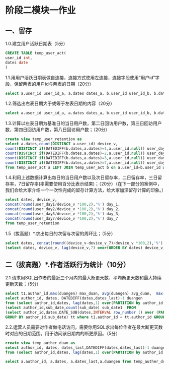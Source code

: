 # 阶段二模块一作业

## 一、留存

1.0.建立用户活跃日期表（5分）

```sql
CREATE TABLE temp_user_act(
user_id int,
dates date
)
```

1.1.用用户活跃日期表做自连接，连接方式使用左连接，连接字段使用“用户id”字段，保留两表的用户id与两表的日期（20分）  

```sql
select a.user_id user_id_a, a.dates dates_a, b.user_id user_id_b, b.dates dates_b from  temp_user_act a LEFT JOIN temp_user_act b on a.user_id=b.user_id
```

1.2.筛选出右表日期大于或等于左表日期的内容（20分）  

```sql
select a.user_id user_id_a, a.dates dates_a, b.user_id user_id_b, b.dates dates_b from  temp_user_act a LEFT JOIN temp_user_act b on a.user_id=b.user_id where b.dates>=a.dates
```

1.3.计算以左表日期为基准日的当日用户数，第二日回访用户数，第三日回访用户数，第四日回访用户数，第八日回访用户数；（20分）  

```sql
create view temp_user_retention as 
select a.dates,count(DISTINCT a.user_id) device_v,
count(DISTINCT if(DATEDIFF(b.dates,a.dates)=1,a.user_id,null)) user_day1, 
count(DISTINCT if(DATEDIFF(b.dates,a.dates)=2,a.user_id,null)) user_day2, 
count(DISTINCT if(DATEDIFF(b.dates,a.dates)=3,a.user_id,null)) user_day3, 
count(DISTINCT if(DATEDIFF(b.dates,a.dates)=7,a.user_id,null)) user_day7
from temp_user_act a LEFT JOIN temp_user_act b on a.user_id=b.user_id where b.dates>=a.dates GROUP BY a.dates
```

1.4.利用上述数据计算出每日的当日用户数以及次日留存率，二日留存率，三日留存率，7日留存率(率需要使用百分比表示结果)；（20分）（在下一部分的案例中，我们会给大家介绍一个一次性完成的留存计算方法，给大家加深留存计算的印象。）  

```sql
select dates, device_v, 
concat(round(user_day1/device_v *100,2),'%') day_1,
concat(round(user_day2/device_v *100,2),'%') day_2,
concat(round(user_day3/device_v *100,2),'%') day_3,
concat(round(user_day7/device_v *100,2),'%') day_7
from temp_user_retention 
```

1.5（拔高题）*.求出每日的次留与次留的周环比；（5分）

```sql
select dates, concat(round((device_v-device_v_7)/device_v *100,2),'%') week_rate from
(select dates, device_v, lag(device_v,7) over(ORDER BY dates) device_v_7 from temp_user_retention ) a
```



## 二（拔高题）*.作者活跃行为统计（10分）  

2.1.请求用SQL出作者的最近三个月内的最大断更天数、平均断更天数和最大持续更新天数；（5分）  

```sql
select t1.author_id,max(duangen) max_duan, avg(duangen) avg_duan,  max(tt.sub_date1) max_day from (
select author_id, dates, DATEDIFF(dates,dates_last)-1 duangen
from (select author_id,dates, lag(dates,1) over(PARTITION by author_id ORDER BY dates) dates_last from temp_author_act ) t1)t1,
(select author_id,sub_date,count(sub_date) sub_date1  FROM 
(select author_id,dates,DATE_SUB(dates,INTERVAL row_number () over (PARTITION BY author_id ORDER BY dates ) DAY) AS 'sub_date' from temp_author_act) t 
GROUP BY author_id,sub_date) tt where t1.author_id = tt.author_id GROUP BY t1.author_id
```

2.2.运营人员需要对作者做电话访问，需要你用SQL求出每位作者在最大断更天数时对应的日期范围。用于访问该日期内的断更原因。（5分）  

```sql
create view temp_auther_duan as 
select author_id, dates, dates_last,DATEDIFF(dates,dates_last)-1 duangen
from (select author_id,dates, lag(dates,1) over(PARTITION by author_id ORDER BY dates) dates_last from temp_author_act ) t1

select a.author_id, a.dates, a.dates_last,a.duangen from temp_auther_duan a,(select author_id,max(duangen) max_duan from temp_auther_duan GROUP BY t1.author_id) t where a.author_id=t.author_id and a.duangen=t.max_duan

```

